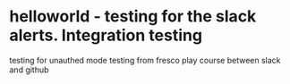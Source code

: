 # helloworld - testing for the slack alerts. Integration testing
testing for unauthed mode
testing from fresco play course between slack and github
